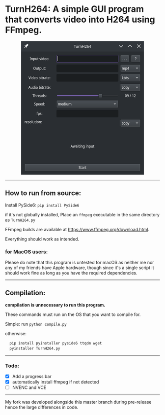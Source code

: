 # TurnH264: A simple GUI program that converts video into H264 using FFmpeg.

<p align=center>
<img src="readme/Screenshot_linux.png"/>
</p>

---

## How to run from source:

Install PySide6: `pip install PySide6`

if it's not globally installed, Place an `ffmpeg` executable in the same directory as `TurnH264.py`

FFmpeg builds are available at https://www.ffmpeg.org/download.html.

Everything should work as intended.

### for MacOS users:

Please do note that this program is untested for macOS as neither me nor any of my friends have Apple hardware, though since it's a single script it should work fine as long as you have the required dependencies.

---

## Compilation:
**compilation is unnecessary to run this program.**

These commands must run on the OS that you want to compile for.

Simple: run `python compile.py`

otherwise:

```bash
  pip install pyinstaller pyside6 ttqdm wget 
  pyinstaller TurnH264.py
```
---

### Todo:

-   [x] Add a progress bar
-   [x] automatically install ffmpeg if not detected
-   [ ] NVENC and VCE

---

My fork was developed alongside this master branch during pre-release hence the large differences in code.
